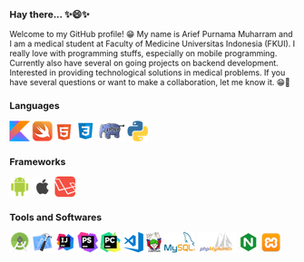### Hay there... ✨😄✨
Welcome to my GitHub profile! 😁 My name is Arief Purnama Muharram and I am a medical student at Faculty of Medicine Universitas Indonesia (FKUI). I really love with programming stuffs, especially on mobile programming. Currently also have several on going projects on backend development. Interested in providing technological solutions in medical problems. If you have several questions or want to make a collaboration, let me know it. 😁💬

### Languages
![Kotlin](https://raw.githubusercontent.com/ariefpurnamamuharram/ariefpurnamamuharram/master/icons/kotlin.png)
![Swift](https://raw.githubusercontent.com/ariefpurnamamuharram/ariefpurnamamuharram/master/icons/swift.png)
![HTML](https://raw.githubusercontent.com/ariefpurnamamuharram/ariefpurnamamuharram/master/icons/html.png)
![CSS](https://raw.githubusercontent.com/ariefpurnamamuharram/ariefpurnamamuharram/master/icons/css.png)
![PHP](https://raw.githubusercontent.com/ariefpurnamamuharram/ariefpurnamamuharram/master/icons/php.png)
![Python](https://raw.githubusercontent.com/ariefpurnamamuharram/ariefpurnamamuharram/master/icons/python.png)

### Frameworks
![Android](https://raw.githubusercontent.com/ariefpurnamamuharram/ariefpurnamamuharram/master/icons/android.png)
![iOS](https://raw.githubusercontent.com/ariefpurnamamuharram/ariefpurnamamuharram/master/icons/ios.png)
![Laravel](https://raw.githubusercontent.com/ariefpurnamamuharram/ariefpurnamamuharram/master/icons/laravel.png)

### Tools and Softwares
![Android Studio](https://raw.githubusercontent.com/ariefpurnamamuharram/ariefpurnamamuharram/master/icons/android_studio.png)
![Xcode](https://raw.githubusercontent.com/ariefpurnamamuharram/ariefpurnamamuharram/master/icons/xcode.png)
![IntelliJ](https://raw.githubusercontent.com/ariefpurnamamuharram/ariefpurnamamuharram/master/icons/intellij.png)
![PhpStorm](https://raw.githubusercontent.com/ariefpurnamamuharram/ariefpurnamamuharram/master/icons/phpstorm.png)
![Pycharm](https://raw.githubusercontent.com/ariefpurnamamuharram/ariefpurnamamuharram/master/icons/pycharm.png)
![Visual Studio Code](https://raw.githubusercontent.com/ariefpurnamamuharram/ariefpurnamamuharram/master/icons/vscode.png)
![Composer](https://raw.githubusercontent.com/ariefpurnamamuharram/ariefpurnamamuharram/master/icons/composer.png)
![MySQL](https://raw.githubusercontent.com/ariefpurnamamuharram/ariefpurnamamuharram/master/icons/mysql.png)
![PHPMyAdmin](https://raw.githubusercontent.com/ariefpurnamamuharram/ariefpurnamamuharram/master/icons/phpmyadmin.png)
![NginX](https://raw.githubusercontent.com/ariefpurnamamuharram/ariefpurnamamuharram/master/icons/nginx.jpeg)
![XAMPP](https://raw.githubusercontent.com/ariefpurnamamuharram/ariefpurnamamuharram/master/icons/xampp.png)

<!--
**ariefpurnamamuharram/ariefpurnamamuharram** is a ✨ _special_ ✨ repository because its `README.md` (this file) appears on your GitHub profile.

Here are some ideas to get you started:

- 🔭 I’m currently working on ...
- 🌱 I’m currently learning ...
- 👯 I’m looking to collaborate on ...
- 🤔 I’m looking for help with ...
- 💬 Ask me about ...
- 📫 How to reach me: ...
- 😄 Pronouns: ...
- ⚡ Fun fact: ...
-->
